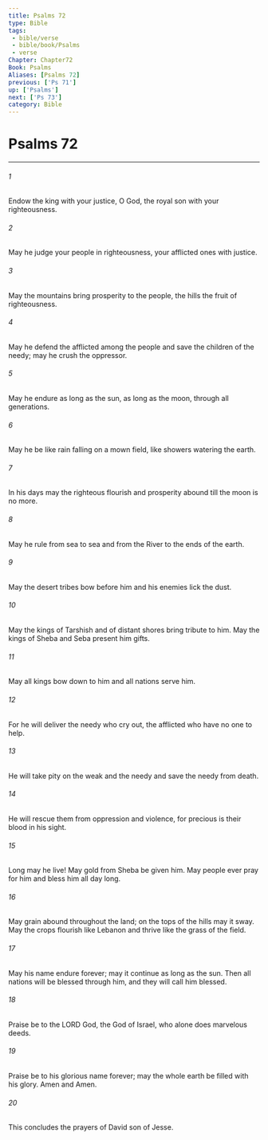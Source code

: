 ```yaml
---
title: Psalms 72
type: Bible
tags:
 - bible/verse
 - bible/book/Psalms
 - verse
Chapter: Chapter72
Book: Psalms
Aliases: [Psalms 72]
previous: ['Ps 71']
up: ['Psalms']
next: ['Ps 73']
category: Bible
---
```

# Psalms 72

***


###### 1 
Endow the king with your justice, O God, the royal son with your righteousness. 

###### 2 
May he judge your people in righteousness, your afflicted ones with justice. 

###### 3 
May the mountains bring prosperity to the people, the hills the fruit of righteousness. 

###### 4 
May he defend the afflicted among the people and save the children of the needy; may he crush the oppressor. 

###### 5 
May he endure as long as the sun, as long as the moon, through all generations. 

###### 6 
May he be like rain falling on a mown field, like showers watering the earth. 

###### 7 
In his days may the righteous flourish and prosperity abound till the moon is no more. 

###### 8 
May he rule from sea to sea and from the River to the ends of the earth. 

###### 9 
May the desert tribes bow before him and his enemies lick the dust. 

###### 10 
May the kings of Tarshish and of distant shores bring tribute to him. May the kings of Sheba and Seba present him gifts. 

###### 11 
May all kings bow down to him and all nations serve him. 

###### 12 
For he will deliver the needy who cry out, the afflicted who have no one to help. 

###### 13 
He will take pity on the weak and the needy and save the needy from death. 

###### 14 
He will rescue them from oppression and violence, for precious is their blood in his sight. 

###### 15 
Long may he live! May gold from Sheba be given him. May people ever pray for him and bless him all day long. 

###### 16 
May grain abound throughout the land; on the tops of the hills may it sway. May the crops flourish like Lebanon and thrive like the grass of the field. 

###### 17 
May his name endure forever; may it continue as long as the sun. Then all nations will be blessed through him, and they will call him blessed. 

###### 18 
Praise be to the LORD God, the God of Israel, who alone does marvelous deeds. 

###### 19 
Praise be to his glorious name forever; may the whole earth be filled with his glory. Amen and Amen. 

###### 20 
This concludes the prayers of David son of Jesse. 
